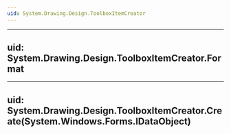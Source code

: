 ```yaml
---
uid: System.Drawing.Design.ToolboxItemCreator
---
```


---
uid: System.Drawing.Design.ToolboxItemCreator.Format
---

---
uid: System.Drawing.Design.ToolboxItemCreator.Create(System.Windows.Forms.IDataObject)
---
